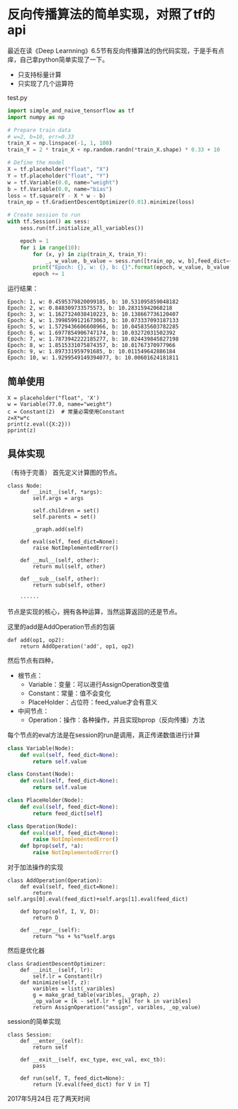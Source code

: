 # 反向传播算法的简单实现，对照了tf的api

最近在读《Deep Learnning》6.5节有反向传播算法的伪代码实现，于是手有点痒，自己拿python简单实现了一下。

- 只支持标量计算
- 只实现了几个运算符

test.py
```python
import simple_and_naive_tensorflow as tf
import numpy as np

# Prepare train data
# w=2, b=10, err=0.33
train_X = np.linspace(-1, 1, 100)
train_Y = 2 * train_X + np.random.randn(*train_X.shape) * 0.33 + 10

# Define the model
X = tf.placeholder("float", "X")
Y = tf.placeholder("float", "Y")
w = tf.Variable(0.0, name="weight")
b = tf.Variable(0.0, name="bias")
loss = tf.square(Y - X * w - b)
train_op = tf.GradientDescentOptimizer(0.01).minimize(loss)

# Create session to run
with tf.Session() as sess:
    sess.run(tf.initialize_all_variables())

    epoch = 1
    for i in range(10):
        for (x, y) in zip(train_X, train_Y):
            _, w_value, b_value = sess.run([train_op, w, b],feed_dict={X: x, Y: y})
        print("Epoch: {}, w: {}, b: {}".format(epoch, w_value, b_value))
        epoch += 1
```
运行结果：
```
Epoch: 1, w: 0.4595379820099185, b: 10.531095859048182
Epoch: 2, w: 0.848309733575573, b: 10.28315942068218
Epoch: 3, w: 1.1627324038410223, b: 10.138667736120407
Epoch: 4, w: 1.3998599121673063, b: 10.073337093187133
Epoch: 5, w: 1.5729436606608966, b: 10.045835603782285
Epoch: 6, w: 1.6977854906747174, b: 10.03272031502392
Epoch: 7, w: 1.7873942222185277, b: 10.024439845827198
Epoch: 8, w: 1.8515331075874357, b: 10.01767370977966
Epoch: 9, w: 1.897331959791685, b: 10.011549642886184
Epoch: 10, w: 1.9299549149394077, b: 10.00601624181811
```

## 简单使用
```
X = placeholder("float", 'X')
w = Variable(77.0, name="weight")
c = Constant(2)  # 常量必需使用Constant
z=X*w*c
print(z.eval({X:2}))
pprint(z)
```

## 具体实现
（有待于完善）
首先定义计算图的节点。
```
class Node:
    def __init__(self, *args):
        self.args = args

        self.children = set()
        self.parents = set()
        
        _graph.add(self)
    
    def eval(self, feed_dict=None):
        raise NotImplementedError()

    def __mul__(self, other):
        return mul(self, other)

    def __sub__(self, other):
        return sub(self, other)

    ······

```
节点是实现的核心，拥有各种运算，当然运算返回的还是节点。

这里的add是AddOperation节点的包装
```
def add(op1, op2):
    return AddOperation('add', op1, op2)
```

然后节点有四种，

- 根节点：
  - Variable：变量：可以进行AssignOperation改变值
  - Constant：常量：值不会变化
  - PlaceHolder：占位符：feed_value才会有意义
- 中间节点：
  - Operation：操作：各种操作，并且实现bprop（反向传播）方法

每个节点的eval方法是在session的run是调用，真正传递数值进行计算

```python
class Variable(Node):
    def eval(self, feed_dict=None):
        return self.value

class Constant(Node):
    def eval(self, feed_dict=None):
        return self.value

class PlaceHolder(Node):
    def eval(self, feed_dict=None):
        return feed_dict[self]

class Operation(Node):
    def eval(self, feed_dict=None):
        raise NotImplementedError()
    def bprop(self, *a):
        raise NotImplementedError()

```

对于加法操作的实现
```
class AddOperation(Operation):
    def eval(self, feed_dict=None):
        return self.args[0].eval(feed_dict)+self.args[1].eval(feed_dict)

    def bprop(self, I, V, D):
        return D
        
    def __repr__(self):
        return "%s + %s"%self.args
```

然后是优化器
```
class GradientDescentOptimizer:
    def __init__(self, lr):
        self.lr = Constant(lr)
    def minimize(self, z):
        varibles = list(_varibles)
        g = make_grad_table(varibles, _graph, z)
        _op_value = [k - self.lr * g[k] for k in varibles]
        return AssignOperation("assign", varibles, _op_value)
```

session的简单实现
```
class Session:
    def __enter__(self):
        return self

    def __exit__(self, exc_type, exc_val, exc_tb):
        pass

    def run(self, T, feed_dict=None):
        return [V.eval(feed_dict) for V in T]
```
2017年5月24日 花了两天时间
